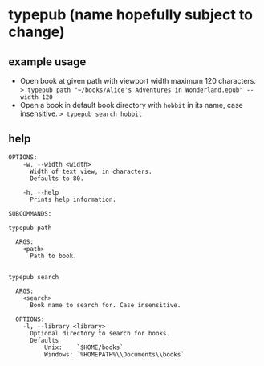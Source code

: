 # typepub (name hopefully subject to change)

## example usage
- Open book at given path with viewport width maximum 120 characters.  
  `> typepub path "~/books/Alice's Adventures in Wonderland.epub" --width 120`
- Open a book in default book directory with `hobbit` in its name, case insensitive.
  `> typepub search hobbit`
  
## help
```
OPTIONS:
    -w, --width <width>
      Width of text view, in characters.
      Defaults to 80.

    -h, --help
      Prints help information.

SUBCOMMANDS:

typepub path

  ARGS:
    <path>
      Path to book.


typepub search

  ARGS:
    <search>
      Book name to search for. Case insensitive.

  OPTIONS:
    -l, --library <library>
      Optional directory to search for books.
      Defaults
          Unix:    `$HOME/books`
          Windows: `%HOMEPATH%\\Documents\\books`
```
